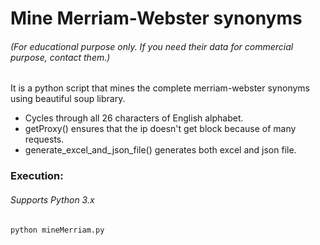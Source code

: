 # Mine Merriam-Webster synonyms 
###### (For educational purpose only. If you need their data for commercial purpose, contact them.)
It is a python script that mines the complete merriam-webster synonyms using beautiful soup library.

  - Cycles through all 26 characters of English alphabet.
  - getProxy() ensures that the ip doesn't get block because of many requests.
  - generate_excel_and_json_file() generates both excel and json file.
    
### Execution:
###### Supports Python 3.x
``` python mineMerriam.py ```

